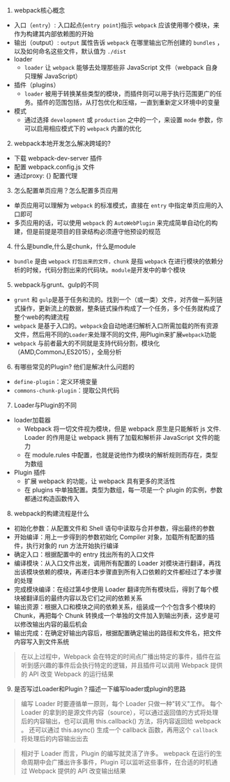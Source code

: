 1. webpack核心概念
  - 入口（`entry`）: 入口起点(`entry point`)指示 `webpack` 应该使用哪个模块，来作为构建其内部依赖图的开始
  - 输出（output）: `output` 属性告诉 `webpack` 在哪里输出它所创建的 `bundles` ，以及如何命名这些文件，默认值为 `./dist`
  - loader
    + `loader` 让 `webpack` 能够去处理那些非 JavaScript 文件（webpack 自身只理解 JavaScript）
  - 插件（plugins）
    + `loader` 被用于转换某些类型的模块，而插件则可以用于执行范围更广的任务。插件的范围包括，从打包优化和压缩，一直到重新定义环境中的变量
  - 模式
    + 通过选择 `development` 或 `production` 之中的一个，来设置 `mode` 参数，你可以启用相应模式下的 `webpack` 内置的优化

2. webpack本地开发怎么解决跨域的?
  - 下载 webpack-dev-server 插件
  - 配置 webpack.config.js 文件
  - 通过proxy: {} 配置代理

3. 怎么配置单页应用？怎么配置多页应用
  - 单页应用可以理解为 `webpack` 的标准模式，直接在 `entry` 中指定单页应用的入口即可
  - 多页应用的话，可以使用 `webpack` 的 `AutoWebPlugin` 来完成简单自动化的构建，但是前提是项目的目录结构必须遵守他预设的规范

4. 什么是bundle,什么是chunk，什么是module
  - `bundle` 是由 `webpack` `打包出来的文件，chunk` 是指 `webpack` 在进行模块的依赖分析的时候，代码分割出来的代码块。`module`是开发中的单个模块

5. webpack与grunt、gulp的不同
  - `grunt` 和 `gulp`是基于任务和流的。找到一个（或一类）文件，对齐做一系列链式操作，更新流上的数据，整条链式操作构成了一个任务，多个任务就构成了整个web的构建流程
  - `webpack` 是基于入口的。`webpack`会自动地递归解析入口所需加载的所有资源文件，然后用不同的`Loader`来处理不同的文件, 用Plugin来扩展`webpack`功能
  - `webpack` 与前者最大的不同就是支持代码分割，模块化（AMD,CommonJ,ES2015），全局分析

6. 有哪些常见的Plugin? 他们是解决什么问题的
  - `define-plugin`：定义环境变量
  - `commons-chunk-plugin`：提取公共代码

7. Loader与Plugin的不同
  + loader加载器
    - Webpack 将一切文件视为模块，但是 webpack 原生是只能解析 js 文件. Loader 的作用是让 webpack 拥有了加载和解析非 JavaScript 文件的能力
    - 在 module.rules 中配置，也就是说他作为模块的解析规则而存在，类型为数组
  + Plugin 插件
    - 扩展 webpack 的功能，让 webpack 具有更多的灵活性
    - 在 plugins 中单独配置。类型为数组，每一项是一个 plugin 的实例，参数都通过构造函数传入

8. webpack的构建流程是什么
  - 初始化参数：从配置文件和 Shell 语句中读取与合并参数，得出最终的参数
  - 开始编译：用上一步得到的参数初始化 Compiler 对象，加载所有配置的插件，执行对象的 run 方法开始执行编译
  - 确定入口：根据配置中的 entry 找出所有的入口文件
  - 编译模块：从入口文件出发，调用所有配置的 Loader 对模块进行翻译，再找出该模块依赖的模块，再递归本步骤直到所有入口依赖的文件都经过了本步骤的处理
  - 完成模块编译：在经过第4步使用 Loader 翻译完所有模块后，得到了每个模块被翻译后的最终内容以及它们之间的依赖关系
  - 输出资源：根据入口和模块之间的依赖关系，组装成一个个包含多个模块的 Chunk，再把每个 Chunk 转换成一个单独的文件加入到输出列表，这步是可以修改输出内容的最后机会
  - 输出完成：在确定好输出内容后，根据配置确定输出的路径和文件名，把文件内容写入到文件系统

  > 在以上过程中，Webpack 会在特定的时间点广播出特定的事件，插件在监听到感兴趣的事件后会执行特定的逻辑，并且插件可以调用 Webpack 提供的 API 改变 Webpack 的运行结果

9. 是否写过Loader和Plugin？描述一下编写loader或plugin的思路
  > 编写 Loader 时要遵循单一原则，每个 Loader 只做一种"转义"工作。 每个 Loader 的拿到的是源文件内容（source），可以通过返回值的方式将处理后的内容输出，也可以调用 this.callback() 方法，将内容返回给 webpack 。 还可以通过 this.async() 生成一个 callback 函数，再用这个 `callback` 将处理后的内容输出出去
  
  > 相对于 Loader 而言，Plugin 的编写就灵活了许多。 webpack 在运行的生命周期中会广播出许多事件，Plugin 可以监听这些事件，在合适的时机通过 Webpack 提供的 API 改变输出结果
